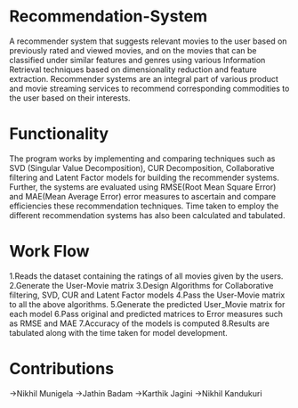 # Recommendation-System
A recommender system that suggests relevant movies to the user based on previously rated and viewed movies, and on the movies that can be classified under similar features and genres using various Information Retrieval techniques based on dimensionality reduction and feature extraction.
Recommender systems are an integral part of various product and movie streaming services to recommend corresponding commodities to the user based on their interests.

# Functionality
The program works by implementing and comparing techniques such as SVD (Singular Value Decomposition), CUR Decomposition, Collaborative filtering and Latent Factor models for building the recommender systems. Further, the systems are evaluated using RMSE(Root Mean Square Error) and MAE(Mean Average Error) error measures to ascertain and compare efficiencies these recommendation techniques. Time taken to employ the different  recommendation systems has also been calculated and tabulated.

# Work Flow
1.Reads the dataset containing the ratings of all movies given by the users.
2.Generate the User-Movie matrix
3.Design Algorithms for Collaborative filtering, SVD, CUR and Latent Factor models
4.Pass the User-Movie matrix to all the above algorithms.
5.Generate the predicted User_Movie matrix for each model
6.Pass original and predicted matrices to Error measures such as RMSE and MAE
7.Accuracy of the models is computed
8.Results are tabulated along with the time taken for model development.

# Contributions
->Nikhil Munigela
->Jathin Badam
->Karthik Jagini
->Nikhil Kandukuri
